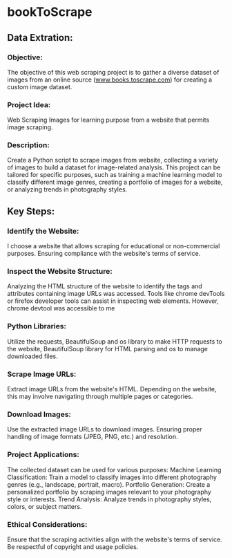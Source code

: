 # bookToScrape
## Data Extration:

### Objective:

The objective of this web scraping project is to gather a diverse dataset of images from an online source (www.books.toscrape.com) for creating a custom image dataset.

### Project Idea: 
Web Scraping Images for learning purpose from a website that permits image scraping.

### Description:

Create a Python script to scrape images from website, collecting a variety of images to build a dataset for image-related analysis. 
This project can be tailored for specific purposes, such as training a machine learning model to classify different image genres, creating a 
portfolio of images for a website, or analyzing trends in photography styles.

## Key Steps:

### Identify the Website:

I choose a website that allows scraping for educational or non-commercial purposes. Ensuring compliance with the website's terms of service.

### Inspect the Website Structure:

Analyzing the HTML structure of the website to identify the tags and attributes containing image URLs was accessed. Tools like chrome devTools or firefox 
developer tools can assist in inspecting web elements. However, chrome devtool was accessible to me

### Python Libraries:

Utilize the requests, BeautifulSoup and os library to make HTTP requests to the website, BeautifulSoup library for HTML parsing and os to manage downloaded files.

### Scrape Image URLs:

Extract image URLs from the website's HTML. Depending on the website, this may involve navigating through multiple pages or categories.

### Download Images:

Use the extracted image URLs to download images. Ensuring proper handling of image formats (JPEG, PNG, etc.) and resolution.

### Project Applications:

The collected dataset can be used for various purposes:
Machine Learning Classification: Train a model to classify images into different photography genres (e.g., landscape, portrait, macro).
Portfolio Generation: Create a personalized portfolio by scraping images relevant to your photography style or interests.
Trend Analysis: Analyze trends in photography styles, colors, or subject matters.

### Ethical Considerations:

Ensure that the scraping activities align with the website's terms of service. Be respectful of copyright and usage policies.

